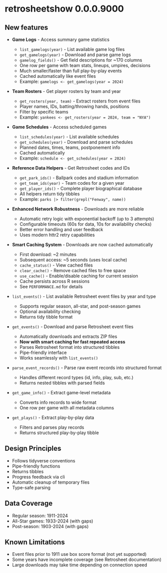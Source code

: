 # retrosheetshow 0.0.0.9000

## New features

* **Game Logs** - Access summary game statistics
  - `list_gamelogs(year)` - List available game log files
  - `get_gamelogs(year)` - Download and parse game logs
  - `gamelog_fields()` - Get field descriptions for ~170 columns
  - One row per game with team stats, lineups, umpires, decisions
  - Much smaller/faster than full play-by-play events
  - Cached automatically like event files
  - Example: `gamelogs <- get_gamelogs(year = 2024)`

* **Team Rosters** - Get player rosters by team and year
  - `get_rosters(year, team)` - Extract rosters from event files
  - Player names, IDs, batting/throwing hands, positions
  - Filter by specific teams
  - Example: `yankees <- get_rosters(year = 2024, team = "NYA")`

* **Game Schedules** - Access scheduled games
  - `list_schedules(year)` - List available schedules
  - `get_schedules(year)` - Download and parse schedules
  - Planned dates, times, teams, postponement info
  - Cached automatically
  - Example: `schedule <- get_schedules(year = 2024)`

* **Reference Data Helpers** - Get Retrosheet codes and IDs
  - `get_park_ids()` - Ballpark codes and stadium information
  - `get_team_ids(year)` - Team codes for a given year
  - `get_player_ids()` - Complete player biographical database
  - All helpers return tidy tibbles
  - Example: `parks |> filter(grepl("Fenway", name))`

* **Enhanced Network Robustness** - Downloads are more reliable
  - Automatic retry logic with exponential backoff (up to 3 attempts)
  - Configurable timeouts (60s for data, 10s for availability checks)
  - Better error handling and user feedback
  - Uses modern httr2 retry capabilities

* **Smart Caching System** - Downloads are now cached automatically
  - First download: ~2 minutes
  - Subsequent access: ~5 seconds (uses local cache)
  - `cache_status()` - View cached files
  - `clear_cache()` - Remove cached files to free space
  - `use_cache()` - Enable/disable caching for current session
  - Cache persists across R sessions
  - See `PERFORMANCE.md` for details

* `list_events()` - List available Retrosheet event files by year and type
  - Supports regular season, all-star, and post-season games
  - Optional availability checking
  - Returns tidy tibble format
  
* `get_events()` - Download and parse Retrosheet event files
  - Automatically downloads and extracts ZIP files
  - **Now with smart caching for fast repeated access**
  - Parses Retrosheet format into structured tibbles
  - Pipe-friendly interface
  - Works seamlessly with `list_events()`
  
* `parse_event_records()` - Parse raw event records into structured format
  - Handles different record types (id, info, play, sub, etc.)
  - Returns nested tibbles with parsed fields
  
* `get_game_info()` - Extract game-level metadata
  - Converts info records to wide format
  - One row per game with all metadata columns
  
* `get_plays()` - Extract play-by-play data
  - Filters and parses play records
  - Returns structured play-by-play tibble

## Design Principles

* Follows tidyverse conventions
* Pipe-friendly functions
* Returns tibbles
* Progress feedback via cli
* Automatic cleanup of temporary files
* Type-safe parsing

## Data Coverage

* Regular season: 1911-2024
* All-Star games: 1933-2024 (with gaps)
* Post-season: 1903-2024 (with gaps)

## Known Limitations

* Event files prior to 1911 use box score format (not yet supported)
* Some years have incomplete coverage (see Retrosheet documentation)
* Large downloads may take time depending on connection speed

